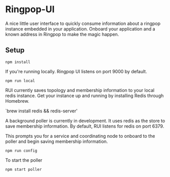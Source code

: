 # Ringpop-UI
A nice little user interface to quickly consume information about a ringpop instance embedded in your application.
Onboard your application and a known address in Ringpop to make the magic happen.

## Setup
`npm install`

If you're running locally. Ringpop UI listens on port 9000 by default.

`npm run local` 


RUI currently saves topology and membership information to your local redis instance.
Get your instance up and running by installing Redis through Homebrew.

`brew install redis && redis-server'

A background poller is currently in development. It uses redis as the store to save membership information.
By default, RUI listens for redis on port 6379.

This prompts you for a service and coordinating node to onboard to the poller and begin saving
membership information.


`npm run config`

To start the poller


`npm start poller`
